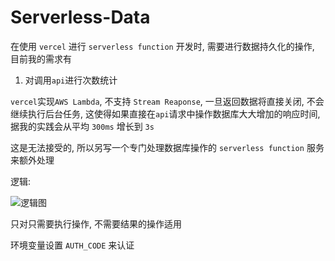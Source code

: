 # Serverless-Data

在使用 `vercel` 进行 `serverless function` 开发时, 需要进行数据持久化的操作, 目前我的需求有
1. 对调用`api`进行次数统计

`vercel`实现`AWS Lambda`, 不支持 `Stream Reaponse`, 一旦返回数据将直接关闭, 不会继续执行后台任务, 这使得如果直接在`api`请求中操作数据库大大增加的响应时间, 据我的实践会从平均 `300ms` 增长到 `3s`

这是无法接受的, 所以另写一个专门处理数据库操作的 `serverless function` 服务来额外处理

逻辑:

![逻辑图](https://i.pstorage.space/i/gy59z80k/original_Untitled_Diagram.drawio_%283%29.png)

只对只需要执行操作, 不需要结果的操作适用

环境变量设置 `AUTH_CODE` 来认证
